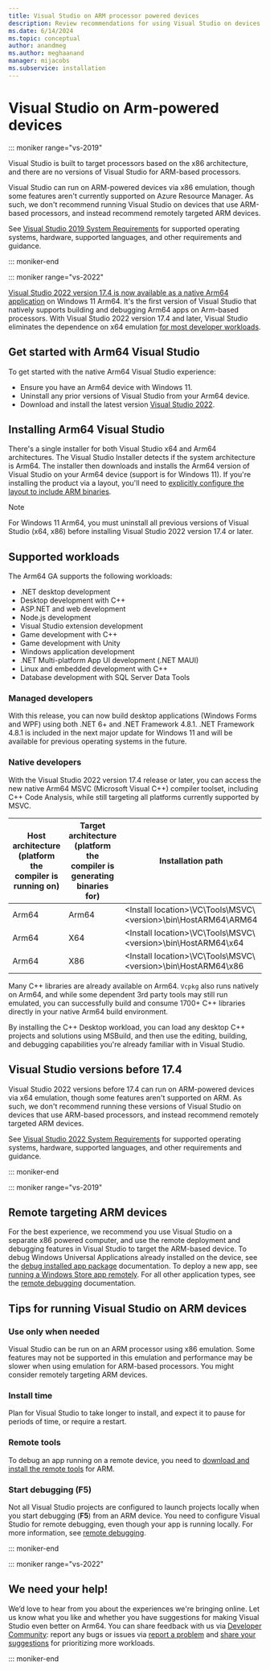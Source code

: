 ```yaml
---
title: Visual Studio on ARM processor powered devices
description: Review recommendations for using Visual Studio on devices with Arm-based processors, including supported workloads, and remote targeting.
ms.date: 6/14/2024
ms.topic: conceptual
author: anandmeg
ms.author: meghaanand
manager: mijacobs
ms.subservice: installation
---
```

# Visual Studio on Arm-powered devices

::: moniker range="vs-2019"

Visual Studio is built to target processors based on the x86 architecture, and there are no versions of Visual Studio for ARM-based processors.

Visual Studio can run on ARM-powered devices via x86 emulation, though some features aren't currently supported on Azure Resource Manager. As such, we don't recommend running Visual Studio on devices that use ARM-based processors, and instead recommend remotely targeted ARM devices.

See [Visual Studio 2019 System Requirements](/visualstudio/releases/2019/system-requirements) for supported operating systems, hardware, supported languages, and other requirements and guidance.

::: moniker-end

::: moniker range="vs-2022"

[Visual Studio 2022 version 17.4 is now available as a native Arm64 application](https://aka.ms/vs/arm64) on Windows 11 Arm64. It's the first version of Visual Studio that natively supports building and debugging Arm64 apps on Arm-based processors. With Visual Studio 2022 version 17.4 and later, Visual Studio eliminates the dependence on x64 emulation [for most developer workloads](#supported-workloads). 

## Get started with Arm64 Visual Studio

To get started with the native Arm64 Visual Studio experience:

- Ensure you have an Arm64 device with Windows 11.
- Uninstall any prior versions of Visual Studio from your Arm64 device.
- Download and install the latest version [Visual Studio 2022](https://visualstudio.microsoft.com/vs/).

## Installing Arm64 Visual Studio

There's a single installer for both Visual Studio x64 and Arm64 architectures. The Visual Studio Installer detects if the system architecture is Arm64. The installer then downloads and installs the Arm64 version of Visual Studio on your Arm64 device (support is for Windows 11). If you're installing the product via a layout, you'll need to [explicitly configure the layout to include ARM binaries](./use-command-line-parameters-to-install-visual-studio.md#layout-command-and-command-line-parameters).

> [!NOTE]
> For Windows 11 Arm64, you must uninstall all previous versions of Visual Studio (x64, x86) before installing Visual Studio 2022 version 17.4 or later.

## Supported workloads

The Arm64 GA supports the following workloads:

- .NET desktop development
- Desktop development with C++
- ASP.NET and web development
- Node.js development
- Visual Studio extension development
- Game development with C++
- Game development with Unity
- Windows application development
- .NET Multi-platform App UI development (.NET MAUI)
- Linux and embedded development with C++
- Database development with SQL Server Data Tools

### Managed developers

With this release, you can now build desktop applications (Windows Forms and WPF) using both .NET 6+ and .NET Framework 4.8.1. 
.NET Framework 4.8.1 is included in the next major update for Windows 11 and will be available for previous operating systems in the future. 

### Native developers

With the Visual Studio 2022 version 17.4 release or later, you can access the new native Arm64 MSVC (Microsoft Visual C++) compiler toolset, including C++ Code Analysis, while still targeting all platforms currently supported by MSVC.

| **Host architecture (platform the compiler is running on)** | **Target architecture (platform the compiler is generating binaries for)** | **Installation path** |
| ----------- | ------ | --------------- |
| Arm64 | Arm64 | \<Install location\>\VC\Tools\MSVC\\<version\>\bin\HostARM64\ARM64 |
| Arm64 | X64 | \<Install location\>\VC\Tools\MSVC\\<version\>\bin\HostARM64\x64 |
| Arm64 | X86 | \<Install location\>\VC\Tools\MSVC\\<version\>\bin\HostARM64\x86 |

Many C++ libraries are already available on Arm64. `Vcpkg` also runs natively on Arm64, and while some dependent 3rd party tools may still run emulated, you can successfully build and consume 1700+ C++ libraries directly in your native Arm64 build environment.

By installing the C++ Desktop workload, you can load any desktop C++ projects and solutions using MSBuild, and then use the editing, building, and debugging capabilities you're already familiar with in Visual Studio.

## Visual Studio versions before 17.4

Visual Studio 2022 versions before 17.4 can run on ARM-powered devices via x64 emulation, though some features aren't supported on ARM. As such, we don't recommend running these versions of Visual Studio on devices that use ARM-based processors, and instead recommend remotely targeted ARM devices.

See [Visual Studio 2022 System Requirements](/visualstudio/releases/2022/system-requirements) for supported operating systems, hardware, supported languages, and other requirements and guidance.

::: moniker-end

::: moniker range="vs-2019"

## Remote targeting ARM devices

For the best experience, we recommend you use Visual Studio on a separate x86 powered computer, and use the remote deployment and debugging features in Visual Studio to target the ARM-based device. To debug Windows Universal Applications already installed on the device, see the [debug installed app package](../debugger/debug-installed-app-package.md) documentation. To deploy a new app, see [running a Windows Store app remotely](../debugger/run-windows-store-apps-on-a-remote-machine.md). For all other application types, see the [remote debugging](../debugger/remote-debugging.md) documentation.

## Tips for running Visual Studio on ARM devices

### Use only when needed

Visual Studio can be run on an ARM processor using x86 emulation. Some features may not be supported in this emulation and performance may be slower when using emulation for ARM-based processors. You might consider remotely targeting ARM devices.

### Install time

Plan for Visual Studio to take longer to install, and expect it to pause for periods of time, or require a restart.
 
### Remote tools

To debug an app running on a remote device, you need to [download and install the remote tools](../debugger/remote-debugging.md#download-and-install-the-remote-tools) for ARM.

### Start debugging (F5)

Not all Visual Studio projects are configured to launch projects locally when you start debugging (**F5**) from an ARM device. You need to configure Visual Studio for remote debugging, even though your app is running locally. For more information, see [remote debugging](../debugger/remote-debugging.md).

::: moniker-end

::: moniker range="vs-2022"

## We need your help!

We’d love to hear from you about the experiences we're bringing online. Let us know what you like and whether you have suggestions for making Visual Studio even better on Arm64. You can share feedback with us via [Developer Community](https://developercommunity.visualstudio.com/home): report any bugs or issues via [report a problem](../ide/how-to-report-a-problem-with-visual-studio.md) and [share your suggestions](https://developercommunity.visualstudio.com/report?space=8&entry=suggestion) for prioritizing more workloads.

::: moniker-end

